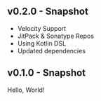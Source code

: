 ## v0.2.0 - Snapshot
* Velocity Support
* JitPack & Sonatype Repos
* Using Kotlin DSL
* Updated dependencies

## v0.1.0 - Snapshot
Hello, World!
